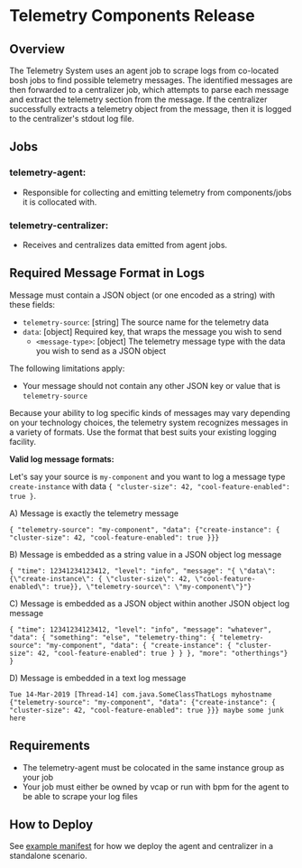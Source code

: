# Telemetry Components Release

## Overview
The Telemetry System uses an agent job to scrape logs from co-located bosh jobs to find possible telemetry messages. The
identified messages are then forwarded to a centralizer job, which attempts to parse each message and extract the telemetry section
from the message. If the centralizer successfully extracts a telemetry object from the message, then it is logged to the centralizer's
stdout log file.

## Jobs
### telemetry-agent:
- Responsible for collecting and emitting telemetry from components/jobs it is collocated with.

### telemetry-centralizer:
- Receives and centralizes data emitted from agent jobs.


## Required Message Format in Logs
Message must contain a JSON object (or one encoded as a string) with these fields:
  - `telemetry-source`: [string] The source name for the telemetry data
  - `data`: [object] Required key, that wraps the message you wish to send
    - `<message-type>`: [object] The telemetry message type with the data you wish to send as a JSON object

The following limitations apply:
 - Your message should not contain any other JSON key or value that is `telemetry-source`

Because your ability to log specific kinds of messages may vary depending on your technology choices, the telemetry system recognizes
messages in a variety of formats. Use the format that best suits your existing logging facility.

**Valid log message formats:**

Let's say your source is `my-component` and you want to log a message type `create-instance` with data `{ "cluster-size": 42, "cool-feature-enabled": true }`.

A) Message is exactly the telemetry message
```
{ "telemetry-source": "my-component", "data": {"create-instance": { "cluster-size": 42, "cool-feature-enabled": true }}}
```

B) Message is embedded as a string value in a JSON object log message
```
{ "time": 12341234123412, "level": "info", "message": "{ \"data\": {\"create-instance\": { \"cluster-size\": 42, \"cool-feature-enabled\": true}}, \"telemetry-source\": \"my-component\"}"}
```

C) Message is embedded as a JSON object within another JSON object log message
```
{ "time": 12341234123412, "level": "info", "message": "whatever", "data": { "something": "else", "telemetry-thing": { "telemetry-source": "my-component", "data": { "create-instance": { "cluster-size": 42, "cool-feature-enabled": true } } }, "more": "otherthings"} }
```

D) Message is embedded in a text log message
```
Tue 14-Mar-2019 [Thread-14] com.java.SomeClassThatLogs myhostname {"telemetry-source": "my-component", "data": {"create-instance": { "cluster-size": 42, "cool-feature-enabled": true }}} maybe some junk here
```

## Requirements
- The telemetry-agent must be colocated in the same instance group as your job
- Your job must either be owned by vcap or run with bpm for the agent to be able to scrape your log files

## How to Deploy
See [example manifest](https://github.com/pivotal-cf/telemetry-components-release/blob/master/ci/manifest/telemetry-components.yml) for how we deploy the agent and centralizer in a standalone scenario.
